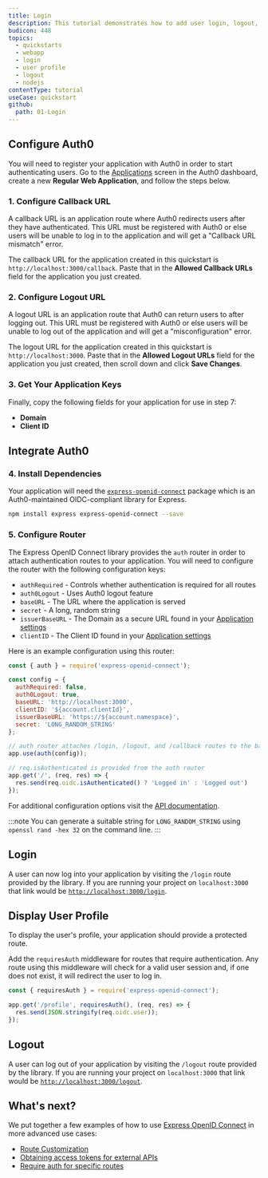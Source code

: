 ```yaml
---
title: Login
description: This tutorial demonstrates how to add user login, logout, and profile to a Node.js Express application.
budicon: 448
topics:
  - quickstarts
  - webapp
  - login
  - user profile
  - logout
  - nodejs
contentType: tutorial
useCase: quickstart
github:
  path: 01-Login
---
```

<!-- markdownlint-disable MD002 MD041 -->

## Configure Auth0

You will need to register your application with Auth0 in order to start authenticating users. Go to the [Applications](${manage_url}/#/applications) screen in the Auth0 dashboard, create a new **Regular Web Application**, and follow the steps below.

### 1. Configure Callback URL

A callback URL is an application route where Auth0 redirects users after they have authenticated. This URL must be registered with Auth0 or else users will be unable to log in to the application and will get a "Callback URL mismatch" error.

The callback URL for the application created in this quickstart is `http://localhost:3000/callback`. Paste that in the **Allowed Callback URLs** field for the application you just created.

### 2. Configure Logout URL

A logout URL is an application route that Auth0 can return users to after logging out. This URL must be registered with Auth0 or else users will be unable to log out of the application and will get a "misconfiguration" error.

The logout URL for the application created in this quickstart is `http://localhost:3000`. Paste that in the **Allowed Logout URLs** field for the application you just created, then scroll down and click **Save Changes**.

### 3. Get Your Application Keys

Finally, copy the following fields for your application for use in step 7:

* **Domain**
* **Client ID**

## Integrate Auth0
### 4. Install Dependencies
Your application will need the [`express-openid-connect`](https://github.com/auth0/express-openid-connect) package which is an Auth0-maintained OIDC-compliant library for Express.

```sh
npm install express express-openid-connect --save
```

### 5. Configure Router
The Express OpenID Connect library provides the `auth` router in order to attach authentication routes to your application. You will need to configure the router with the following configuration keys:

- `authRequired` - Controls whether authentication is required for all routes
- `auth0Logout` - Uses Auth0 logout feature
- `baseURL` - The URL where the application is served
- `secret` - A long, random string
- `issuerBaseURL`  - The Domain as a secure URL found in your [Application settings](${manage_url}/#/applications/${account.clientId}/settings)
- `clientID` - The Client ID found in your [Application settings](${manage_url}/#/applications/${account.clientId}/settings)

Here is an example configuration using this router:

```js
const { auth } = require('express-openid-connect');

const config = {
  authRequired: false,
  auth0Logout: true,
  baseURL: 'http://localhost:3000',
  clientID: '${account.clientId}',
  issuerBaseURL: 'https://${account.namespace}',
  secret: 'LONG_RANDOM_STRING'
};

// auth router attaches /login, /logout, and /callback routes to the baseURL
app.use(auth(config));

// req.isAuthenticated is provided from the auth router
app.get('/', (req, res) => {
  res.send(req.oidc.isAuthenticated() ? 'Logged in' : 'Logged out')
});
```

For additional configuration options visit the [API documentation](https://auth0.github.io/express-openid-connect).

:::note
You can generate a suitable string for `LONG_RANDOM_STRING` using `openssl rand -hex 32` on the command line.
:::

## Login
A user can now log into your application by visiting the `/login` route provided by the library. If you are running your project on `localhost:3000` that link would be [`http://localhost:3000/login`](http://localhost:3000/login).

## Display User Profile
To display the user's profile, your application should provide a protected route.

Add the `requiresAuth` middleware for routes that require authentication.  Any route using this middleware will check for a valid user session and, if one does not exist, it will redirect the user to log in.

```js
const { requiresAuth } = require('express-openid-connect');

app.get('/profile', requiresAuth(), (req, res) => {
  res.send(JSON.stringify(req.oidc.user));
});
```

## Logout
A user can log out of your application by visiting the `/logout` route provided by the library. If you are running your project on `localhost:3000` that link would be [`http://localhost:3000/logout`](http://localhost:3000/logout).

## What's next?
We put together a few examples of how to use [Express OpenID Connect](https://github.com/auth0/express-openid-connect) in more advanced use cases:

* [Route Customization](https://github.com/auth0/express-openid-connect/blob/master/EXAMPLES.md#3-route-customization)
* [Obtaining access tokens for external APIs](https://github.com/auth0/express-openid-connect/blob/master/EXAMPLES.md#4-obtaining-and-storing-access-tokens-to-call-external-apis)
* [Require auth for specific routes](https://github.com/auth0/express-openid-connect/blob/master/EXAMPLES.md#2-require-authentication-for-specific-routes)
